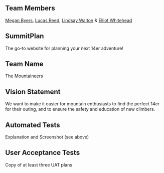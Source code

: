 ## Team Members
[Megan Byers](https://github.com/coloradical), [Lucas Reed](https://github.com/lure7991), [Lindsay Walton](https://github.com/lawalton) & [Elliot Whitehead](https://github.com/elliotwhitehead)

## SummitPlan
The go-to website for planning your next 14er adventure!

## Team Name
The Mountaineers

## Vision Statement
We want to make it easier for mountain enthusiasts to find the perfect 14er for their outing, and to ensure the safety and education of new climbers.

## Automated Tests
Explanation and Screenshot (see above)

## User Acceptance Tests
Copy of at least three UAT plans
